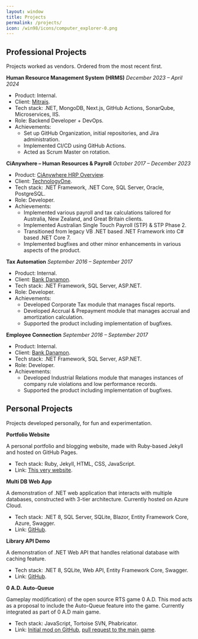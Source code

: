 ```yaml
---
layout: window
title: Projects
permalink: /projects/
icon: /win98/icons/computer_explorer-0.png
---
```


## Professional Projects

Projects worked as vendors. Ordered from the most recent first.

**Human Resource Management System (HRMS)**
_December 2023 – April 2024_

- Product: Internal.
- Client: [Mitrais](https://www.mitrais.com/).
- Tech stack: .NET, MongoDB, Next.js, GitHub Actions, SonarQube, Microservices, IIS.
- Role: Backend Developer + DevOps.
- Achievements:
  - Set up GitHub Organization, initial repositories, and Jira administration.
  - Implemented CI/CD using GitHub Actions.
  - Acted as Scrum Master on rotation.

**CiAnywhere – Human Resources & Payroll**
_October 2017 – December 2023_

- Product: [CiAnywhere HRP Overview](https://www.technologyonecorp.com/products/human-resources-and-payroll).
- Client: [TechnologyOne](https://www.technologyonecorp.com/).
- Tech stack: .NET Framework, .NET Core, SQL Server, Oracle, PostgreSQL.
- Role: Developer.
- Achievements:
  - Implemented various payroll and tax calculations tailored for Australia, New Zealand, and Great Britain clients.
  - Implemented Australian Single Touch Payroll (STP) & STP Phase 2.
  - Transitioned from legacy VB .NET based .NET Framework into C# based .NET Core 7.
  - Implemented bugfixes and other minor enhancements in various aspects of the product.

**Tax Automation**
_September 2016 – September 2017_

- Product: Internal.
- Client: [Bank Danamon](https://www.danamon.co.id).
- Tech stack: .NET Framework, SQL Server, ASP.NET.
- Role: Developer.
- Achievements:
  - Developed Corporate Tax module that manages fiscal reports.
  - Developed Accrual & Prepayment module that manages accrual and amortization calculation.
  - Supported the product including implementation of bugfixes.

**Employee Connection**
_September 2016 – September 2017_

- Product: Internal.
- Client: [Bank Danamon](https://www.danamon.co.id).
- Tech stack: .NET Framework, SQL Server, ASP.NET.
- Role: Developer.
- Achievements:
  - Developed Industrial Relations module that manages instances of company rule violations and low performance records.
  - Supported the product including implementation of bugfixes.

## Personal Projects

Projects developed personally, for fun and experimentation.

**Portfolio Website**

A personal portfolio and blogging website, made with Ruby-based Jekyll and hosted on GitHub Pages.

- Tech stack: Ruby, Jekyll, HTML, CSS, JavaScript.
- Link: [This very website](azayrahmad.github.io).

**Multi DB Web App**

A demonstration of .NET web application that interacts with multiple databases, constructed with 3-tier architecture. Currently hosted on Azure Cloud.

- Tech stack: .NET 8, SQL Server, SQLite, Blazor, Entity Framework Core, Azure, Swagger.
- Link: [GitHub](https://github.com/azayrahmad/3TierAppWithMultiDatabases).

**Library API Demo**

A demonstration of .NET Web API that handles relational database with caching feature.

- Tech stack: .NET 8, SQLite, Web API, Entity Framework Core, Swagger.
- Link: [GitHub](https://github.com/azayrahmad/DOT-API-Demo).

**0 A.D. Auto-Queue**

Gameplay mod(ification) of the open source RTS game 0 A.D. This mod acts as a proposal to include the Auto-Queue feature into the game. Currently integrated as part of 0 A.D main game.

- Tech stack: JavaScript, Tortoise SVN, Phabricator.
- Link: [Initial mod on GitHub](https://github.com/azayrahmad/0AD-Auto-Queue), [pull request to the main game](https://code.wildfiregames.com/D3865).
